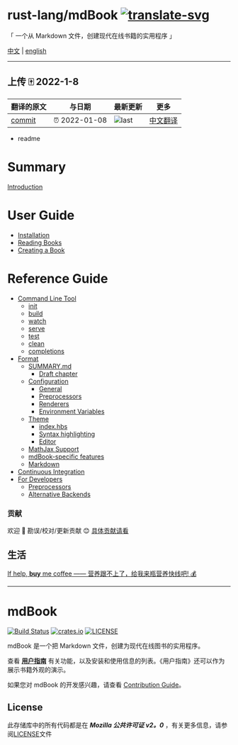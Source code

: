 # rust-lang/mdBook [![translate-svg]][translate-list]

<!-- [![explain]][source] -->

[explain]: http://llever.com/explain.svg
[source]: https://github.com/chinanf-boy/Source-Explain
[translate-svg]: http://llever.com/translate.svg
[translate-list]: https://github.com/chinanf-boy/chinese-translate-list

「 一个从 Markdown 文件，创建现代在线书籍的实用程序 」

[中文](./readme.md) | [english](https://github.com/rust-lang/mdBook)

---

## 上传 🀄 2022-1-8

<!-- doc-templite START generated -->
<!-- repo = 'rust-lang/mdBook' -->
<!-- commit = '64838ce07df787761bba5451fb23428c9ff66b77' -->
<!-- time = '2022-01-08' -->

| 翻译的原文 | 与日期        | 最新更新 | 更多                       |
| ---------- | ------------- | -------- | -------------------------- |
| [commit]   | ⏰ 2022-01-08 | ![last]  | [中文翻译][translate-list] |

[last]: https://img.shields.io/github/last-commit/rust-lang/mdBook.svg
[commit]: https://github.com/rust-lang/mdBook/tree/64838ce07df787761bba5451fb23428c9ff66b77

<!-- doc-templite END generated -->

- readme
# Summary

[Introduction](src/README.zh.md)

# User Guide

- [Installation](src/guide/installation.zh.md)
- [Reading Books](src/guide/reading.zh.md)
- [Creating a Book](src/guide/creating.zh.md)

# Reference Guide

- [Command Line Tool](src/cli/README.zh.md)
  - [init](src/cli/init.zh.md)
  - [build](src/cli/build.zh.md)
  - [watch](src/cli/watch.zh.md)
  - [serve](src/cli/serve.zh.md)
  - [test](src/cli/test.zh.md)
  - [clean](src/cli/clean.zh.md)
  - [completions](src/cli/completions.zh.md)
- [Format](src/format/README.zh.md)
  - [SUMMARY.md](src/format/summary.zh.md)
    - [Draft chapter](src/)
  - [Configuration](src/format/configuration/README.zh.md)
    - [General](src/format/configuration/general.zh.md)
    - [Preprocessors](src/format/configuration/preprocessors.zh.md)
    - [Renderers](src/format/configuration/renderers.zh.md)
    - [Environment Variables](src/format/configuration/environment-variables.zh.md)
  - [Theme](src/format/theme/README.zh.md)
    - [index.hbs](src/format/theme/index-hbs.zh.md)
    - [Syntax highlighting](src/format/theme/syntax-highlighting.zh.md)
    - [Editor](src/format/theme/editor.zh.md)
  - [MathJax Support](src/format/mathjax.zh.md)
  - [mdBook-specific features](src/format/mdbook.zh.md)
  - [Markdown](src/format/markdown.zh.md)
- [Continuous Integration](src/continuous-integration.zh.md)
- [For Developers](src/for_developers/README.zh.md)
  - [Preprocessors](src/for_developers/preprocessors.zh.md)
  - [Alternative Backends](src/for_developers/backends.zh.md)

### 贡献

欢迎 👏 勘误/校对/更新贡献 😊 [具体贡献请看](https://github.com/chinanf-boy/chinese-translate-list#贡献)

## 生活

[If help, **buy** me coffee —— 营养跟不上了，给我来瓶营养快线吧! 💰](https://github.com/chinanf-boy/live-need-money)

---

# mdBook

[![Build Status](https://github.com/rust-lang/mdBook/workflows/CI/badge.svg?event=push)](https://github.com/rust-lang/mdBook/actions?workflow=CI)
[![crates.io](https://img.shields.io/crates/v/mdbook.svg)](https://crates.io/crates/mdbook)
[![LICENSE](https://img.shields.io/github/license/rust-lang/mdBook.svg)](LICENSE)

mdBook 是一个把 Markdown 文件，创建为现代在线图书的实用程序。

查看 **[用户指南][user guide]** 有关功能，以及安装和使用信息的列表。《用户指南》还可以作为展示书籍外观的演示。

如果您对 mdBook 的开发感兴趣，请查看 [Contribution Guide]。

## License

此存储库中的所有代码都是在 **_Mozilla 公共许可证 v2。0_** ，有关更多信息，请参阅[LICENSE]文件

[user guide]: https://llever.com/mdBook-zh
[contribution guide]: https://github.com/rust-lang/mdBook/blob/master/CONTRIBUTING.md
[license]: https://github.com/rust-lang/mdBook/blob/master/LICENSE
